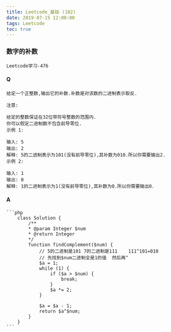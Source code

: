 ```yaml
---
title: Leetcode_基础 (102)
date: 2019-07-15 12:00:00
tags: Leetcode
toc: true
---
```


### 数字的补数
    Leetcode学习-476

<!-- more -->

#### Q
    给定一个正整数,输出它的补数.补数是对该数的二进制表示取反.

    注意:

    给定的整数保证在32位带符号整数的范围内.
    你可以假定二进制数不包含前导零位.
    示例 1:

    输入: 5
    输出: 2
    解释: 5的二进制表示为101(没有前导零位),其补数为010.所以你需要输出2.
    示例 2:

    输入: 1
    输出: 0
    解释: 1的二进制表示为1(没有前导零位),其补数为0.所以你需要输出0.

#### A
    ```php
        class Solution {
            /**
            * @param Integer $num
            * @return Integer
            */
            function findComplement($num) {
                // 5的二进制是101 7的二进制是111    111^101=010
                // 先找到$num二进制全是1的值  然后再^
                $a = 1;
                while (1) {
                    if ($a > $num) {
                        break;
                    }
                    $a *= 2;
                }
                
                $a = $a - 1;
                return $a^$num;
            }
        }
    ```
